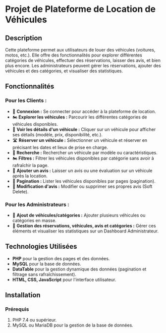 # Projet de Plateforme de Location de Véhicules

## Description

Cette plateforme permet aux utilisateurs de louer des véhicules (voitures, motos, etc.). Elle offre des fonctionnalités pour explorer différentes catégories de véhicules, effectuer des réservations, laisser des avis, et bien plus encore. Les administrateurs peuvent gérer les réservations, ajouter des véhicules et des catégories, et visualiser des statistiques.

## Fonctionnalités

### Pour les Clients :

- 🚗 **Connexion :** Se connecter pour accéder à la plateforme de location.
- 🏍️ **Explorer les véhicules :** Parcourir les différentes catégories de véhicules disponibles.
- 🚗 **Voir les détails d'un véhicule :** Cliquer sur un véhicule pour afficher ses détails (modèle, prix, disponibilité, etc.).
- 🛣️ **Réserver un véhicule :** Sélectionner un véhicule et réserver en précisant les dates et lieux de prise en charge.
- 🔎 **Recherche :** Rechercher un véhicule par modèle ou caractéristiques.
- 🏍️ **Filtres :** Filtrer les véhicules disponibles par catégorie sans avoir à rafraîchir la page.
- 📝 **Ajouter un avis :** Laisser un avis ou une évaluation sur un véhicule après la location.
- 🏦 **Pagination :** Lister les véhicules disponibles par pages (pagination).
- 🚙 **Modification d'avis :** Modifier ou supprimer ses propres avis (Soft Delete).

### Pour les Administrateurs :

- 🏦 **Ajout de véhicules/catégories :** Ajouter plusieurs véhicules ou catégories en masse.
- 🚨 **Gestion des réservations, véhicules, avis et catégories :** Gérer ces éléments et visualiser les statistiques sur un Dashboard Administrateur.

## Technologies Utilisées

- **PHP** pour la gestion des pages et des données.
- **MySQL** pour la base de données.
- **DataTable** pour la gestion dynamique des données (pagination et filtrage sans rafraîchissement).
- **HTML, CSS, JavaScript** pour l'interface utilisateur.

## Installation

### Prérequis

1. PHP 7.4 ou supérieur.
2. MySQL ou MariaDB pour la gestion de la base de données.


